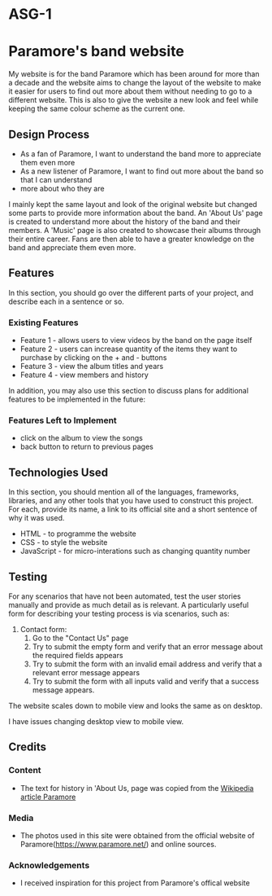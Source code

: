 # ASG-1
# Paramore's band website

My website is for the band Paramore which has been around for more than a decade and the website
aims to change the layout of the website to make it easier for users to find out more about them
without needing to go to a different website. This is also to give the website a new look and feel while
keeping the same colour scheme as the current one.
 
## Design Process
 
- As a fan of Paramore, I want to understand the band more to appreciate them even more
- As a new listener of Paramore, I want to find out more about the band so that I can understand 
- more about who they are



I mainly kept the same layout and look of the original website but changed some parts to provide
more information about the band. An 'About Us' page is created to understand more about the history
of the band and their members. A 'Music' page is also created to showcase their albums through their
entire career. Fans are then able to have a greater knowledge on the band and appreciate them even more.



## Features

In this section, you should go over the different parts of your project, and describe each in a sentence or so.
 
### Existing Features
- Feature 1 - allows users to view videos by the band on the page itself
- Feature 2 - users can increase quantity of the items they want to purchase by clicking on the + and - buttons
- Feature 3 - view the album titles and years 
- Feature 4 - view members and history

In addition, you may also use this section to discuss plans for additional features to be implemented in the future:

### Features Left to Implement
- click on the album to view the songs
- back button to return to previous pages

## Technologies Used

In this section, you should mention all of the languages, frameworks, libraries, and any other tools that you have used to construct this project. For each, provide its name, a link to its official site and a short sentence of why it was used.

- HTML - to programme the website
- CSS - to style the website
- JavaScript - for micro-interations such as changing quantity number


## Testing

For any scenarios that have not been automated, test the user stories manually and provide as much detail as is relevant. A particularly useful form for describing your testing process is via scenarios, such as:

1. Contact form:
    1. Go to the "Contact Us" page
    2. Try to submit the empty form and verify that an error message about the required fields appears
    3. Try to submit the form with an invalid email address and verify that a relevant error message appears
    4. Try to submit the form with all inputs valid and verify that a success message appears.

The website scales down to mobile view and looks the same as on desktop.

I have issues changing desktop view to mobile view.



## Credits

### Content
- The text for history in 'About Us, page was copied from the [Wikipedia article Paramore](https://en.wikipedia.org/wiki/Paramore)

### Media
- The photos used in this site were obtained from the official website of Paramore(https://www.paramore.net/) and online sources.

### Acknowledgements

- I received inspiration for this project from Paramore's offical website